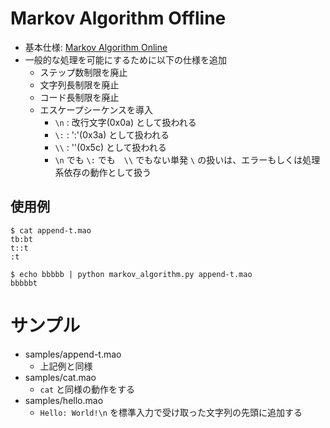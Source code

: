 # Markov Algorithm Offline

- 基本仕様: [Markov Algorithm Online](https://mao.snuke.org/)
- 一般的な処理を可能にするために以下の仕様を追加
  - ステップ数制限を廃止
  - 文字列長制限を廃止
  - コード長制限を廃止
  - エスケープシーケンスを導入
    - `\n` : 改行文字(0x0a) として扱われる
    - `\:` : ':'(0x3a) として扱われる
    - `\\` : '\'(0x5c) として扱われる
    - `\n` でも `\:` でも　`\\` でもない単発 `\` の扱いは、エラーもしくは処理系依存の動作として扱う

## 使用例

``` console
$ cat append-t.mao
tb:bt
t::t
:t

$ echo bbbbb | python markov_algorithm.py append-t.mao
bbbbbt
```

# サンプル
- samples/append-t.mao
  - 上記例と同様
- samples/cat.mao
  - `cat` と同様の動作をする
- samples/hello.mao
  - `Hello: World!\n` を標準入力で受け取った文字列の先頭に追加する
